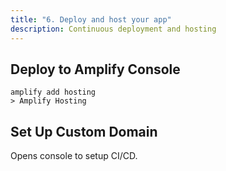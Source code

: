 ```yaml
---
title: "6. Deploy and host your app"
description: Continuous deployment and hosting
---
```


## Deploy to Amplify Console

```
amplify add hosting
> Amplify Hosting
```

## Set Up Custom Domain

Opens console to setup CI/CD.
